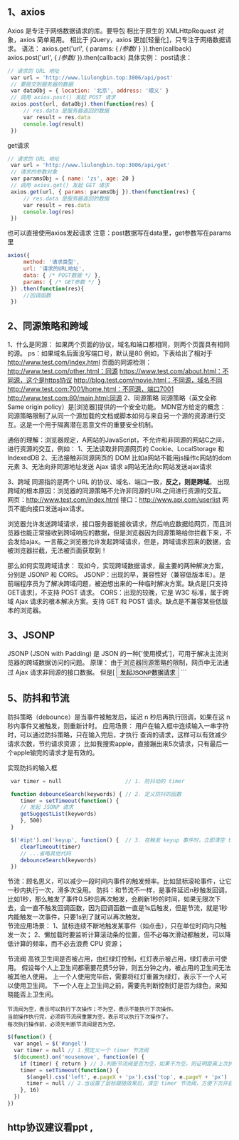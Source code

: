 ## 1、axios
Axios 是专注于网络数据请求的库。要导包
相比于原生的 XMLHttpRequest 对象，axios 简单易用。
相比于 jQuery，axios 更加[轻量化]，只专注于网络数据请求。
语法：
    axios.get('url', { params: { /*参数*/ } }).then(callback)
    axios.post('url', { /*参数*/ }).then(callback)
具体实例：
post请求：
```js
// 请求的 URL 地址
 var url = 'http://www.liulongbin.top:3006/api/post'
 // 要提交到服务器的数据
 var dataObj = { location: '北京', address: '顺义' }
 // 调用 axios.post() 发起 POST 请求
 axios.post(url, dataObj).then(function(res) {
     // res.data 是服务器返回的数据
     var result = res.data
     console.log(result)
 })
```
get请求
```js
// 请求的 URL 地址
 var url = 'http://www.liulongbin.top:3006/api/get'
 // 请求的参数对象
 var paramsObj = { name: 'zs', age: 20 }
 // 调用 axios.get() 发起 GET 请求
 axios.get(url, { params: paramsObj }).then(function(res) {
     // res.data 是服务器返回的数据
     var result = res.data
     console.log(res)
 })

```

也可以直接使用axios发起请求
注意：post数据写在data里，get参数写在params里
```js
axios({
     method: '请求类型',
     url: '请求的URL地址',
     data: { /* POST数据 */ },
     params: { /* GET参数 */ }
 }) .then(function(res){
     //回调函数
 })

```

## 2、同源策略和跨域
1、什么是同源：
    如果两个页面的协议，域名和端口都相同，则两个页面具有相同的源。
    ps：如果域名后面没写端口号，默认是80
        例如，下表给出了相对于 http://www.test.com/index.html 页面的同源检测：
        http://www.test.com/other.html：同源
        https://www.test.com/about.html：不同源，这个是https协议
        http://blog.test.com/movie.html：不同源，域名不同
        http://www.test.com:7001/home.html：不同源，端口7001
        http://www.test.com:80/main.html:同源
2、同源策略
同源策略（英文全称 Same origin policy）是[浏览器]提供的一个安全功能。
MDN官方给定的概念：同源策略限制了从同一个源加载的文档或脚本如何与来自另一个源的资源进行交互。这是一个用于隔离潜在恶意文件的重要安全机制。

通俗的理解：浏览器规定，A网站的JavaScript，不允许和非同源的网站C之间，进行资源的交互，例如：
    1、无法读取非同源网页的 Cookie、LocalStorage 和 IndexedDB
    2、无法接触非同源网页的 DOM
        比如a网站不能用js操作c网站的dom元素
    3、无法向非同源地址发送 Ajax 请求
        a网站无法向c网站发送ajax请求

3、跨域
同源指的是两个 URL 的协议、域名、端口一致，**反之，则是跨域**。
出现跨域的根本原因：浏览器的同源策略不允许非同源的URL之间进行资源的交互。
网页：http://www.test.com/index.html
接口：http://www.api.com/userlist
网页不能向接口发送ajax请求。

浏览器允许发送跨域请求，接口服务器能接收请求，然后响应数据给网页，而且浏览器也能正常接收到跨域响应的数据，但是浏览器因为同源策略给你拦截下来，不会发给ajax。一言蔽之浏览器允许发起跨域请求，但是，跨域请求回来的数据，会被浏览器拦截，无法被页面获取到！

那么如何实现跨域请求：
现如今，实现跨域数据请求，最主要的两种解决方案，分别是 JSONP 和 CORS。
JSONP：出现的早，兼容性好（兼容低版本IE）。是前端程序员为了解决跨域问题，被迫想出来的一种临时解决方案。缺点是[只支持GET请求]，不支持 POST 请求。
CORS：出现的较晚，它是 W3C 标准，属于跨域 Ajax 请求的根本解决方案。支持 GET 和 POST 请求。缺点是不兼容某些低版本的浏览器。

## 3、JSONP
JSONP (JSON with Padding) 是 JSON 的一种['使用模式']，可用于解决主流浏览器的跨域数据访问的问题。
原理：
    由于浏览器同源策略的限制，网页中无法通过 Ajax 请求非同源的接口数据。
但是[<script> 标签不受浏览器同源策略的影响]，可以通过 src 属性，请求非同源的 js 脚本。
    因此，JSONP 的实现原理，就是通过 <script> 标签的 src 属性，请求跨域
的数据接口，并通过[函数调用]的形式，接收跨域接口响应回来的数据

JSONP实现
1、一个页面有两个script标签，第一个标签里定义了一个函数，那么在第二个标签里直接调用这个函数会报错吗？
当然不会，浏览器会把全部的script标签聚合到一起去执行。
2、那第一个script标签里定义一个函数，在一个js文件中去执行这个函数，可以执行吗？
当然可以，只需要在另一个script标签中定义一个src属性，把你的js文件路径写到src属性里就可以了。
3、更进一步，第一个script标签里定义一个函数，想在其它服务器上去请求一个脚本，让这个脚本调用我们的函数，可以吗？
同样可以，只需要在script标签里的src属性中，填入服务器的url地址，就可以了，并在？后面通过查询字符串你的形式，填入数据
```js
 <script>
   function success(data) {
     console.log('获取到了data数据：')
     console.log(data)
   }
 </script>
//通过 <script> 标签，请求接口数据：
<script src="http://ajax.frontend.itheima.net:3006/api/jsonp?callback=success&name=zs&age=20"></script>

//callback：在请求脚本的时候告诉他要调用什么函数
//在后面就是请求数据了。
```
所以JSONP通过url来请求接口，数据都写在url中，只能是get请求。没法支持post请求。

jsonp和ajax无任何关系。jsonp没用到XMLHttpRequest。

## 4、jquery中的JSONP
jQuery 提供的 $.ajax() 函数，除了可以发起真正的 Ajax 数据请求之外，还能够发起 JSONP 数据请求，例如：
```js
$.ajax({
    //url后面要写请求参数
    url: 'http://ajax.frontend.itheima.net:3006/api/jsonp?name=zs&age=20',
    // 如果要使用 $.ajax() 发起 JSONP 请求，必须指定 datatype 为 jsonp
    dataType: 'jsonp',//重点！
    success: function(res) {
       console.log(res)
    }
 })

```
默认情况下，使用 jQuery 发起 JSONP 请求，会自动携带一个 callback=jQueryxxx 的参数，jQueryxxx 是随机生成的一个回调函数名称。
当然可以手动指定回调函数名称和jsonp的参数
```js
 $.ajax({
    url: 'http://ajax.frontend.itheima.net:3006/api/jsonp?name=zs&age=20',
    dataType: 'jsonp',
    // 发送到服务端的参数名称，默认值为 callback,下面这么写就把callback改成了callback1111 = abc  
    jsonp: 'callback1111',
    // 自定义的回调函数名称，默认值为 jQueryxxx 格式
    jsonpCallback: 'abc',
    success: function(res) {
       console.log(res)
    }
 })
```

实现：
    咱们自己的实现，是写死script标签的，不过jquery是动态的。
    jQuery 中的 JSONP，也是通过 <script> 标签的 src 属性实现跨域数据访
问的，只不过，jQuery 采用的是动态创建和移除 <script> 标签的方式，来发起 JSONP 数据请求。
    在发起 JSONP 请求的时候，动态向 <header> 中 append 一个 <script> 
标签；
    在 JSONP 请求成功以后，动态从 <header> 中移除刚才 append 进去的 
<script> 标签；
完整代码

```

```html
<!DOCTYPE html>
<html lang="en">

<head>
  <meta charset="UTF-8">
  <meta name="viewport" content="width=device-width, initial-scale=1.0">
  <meta http-equiv="X-UA-Compatible" content="ie=edge">
  <title>Document</title>
  <script src="./lib/jquery.js"></script>
</head>

<body>
  <button id="btnJSONP">发起JSONP数据请求</button>

  <script>
    $(function () {
      $('#btnJSONP').on('click', function () {
        $.ajax({
          url: 'http://ajax.frontend.itheima.net:3006/api/jsonp?address=北京&location=顺义',
          dataType: 'jsonp',
          jsonpCallback: 'abc',
          success: function (res) {
            console.log(res)
          }
        })
      })
    })
  </script>
</body>

</html>
```

## 5、防抖和节流
防抖策略（debounce）是当事件被触发后，延迟 n 秒后再执行回调，如果在这 n 秒内事件又被触发，则重新计时。
应用场景：
    用户在输入框中连续输入一串字符时，可以通过防抖策略，只在输入完后，才执行
查询的请求，这样可以有效减少请求次数，节约请求资源；
    比如我搜索apple，直接蹦出来5次请求，只有最后一个apple输完的请求才是有效的。

实现防抖的输入框
```js
 var timer = null                    // 1. 防抖动的 timer

 function debounceSearch(keywords) { // 2. 定义防抖的函数
    timer = setTimeout(function() {
    // 发起 JSONP 请求
    getSuggestList(keywords)
    }, 500)
 }

 $('#ipt').on('keyup', function() {  // 3. 在触发 keyup 事件时，立即清空 timer
    clearTimeout(timer)
    // ...省略其他代码
    debounceSearch(keywords)
 })

```
节流：顾名思义，可以减少一段时间内事件的触发频率。比如鼠标滚轮事件，让它一秒内执行一次，滑多次没用。
防抖：和节流不一样，是事件延迟n秒触发回调，比如1秒，那么触发了事件0.5秒后再次触发，会刷新1秒的时间，如果无限次下去，会一直不触发回调函数，因为回调函数一直是1s后触发，但是节流，就是1秒内能触发一次事件，只要1s到了就可以再次触发。     
节流应用场景：
1、鼠标连续不断地触发某事件（如点击），只在单位时间内只触发一次；
2、懒加载时要监听计算滚动条的位置，但不必每次滑动都触发，可以降低计算的频率，而不必去浪费 CPU 资源；

节流阀
    高铁卫生间是否被占用，由红绿灯控制，红灯表示被占用，绿灯表示可使用。
    假设每个人上卫生间都需要花费5分钟，则五分钟之内，被占用的卫生间无法被其他人使用。
    上一个人使用完毕后，需要将红灯重置为绿灯，表示下一个人可以使用卫生间。
    下一个人在上卫生间之前，需要先判断控制灯是否为绿色，来知晓能否上卫生间。

    节流阀为空，表示可以执行下次操作；不为空，表示不能执行下次操作。
    当前操作执行完，必须将节流阀重置为空，表示可以执行下次操作了。
    每次执行操作前，必须先判断节流阀是否为空。
```js
$(function() {
  var angel = $('#angel')
  var timer = null // 1.预定义一个 timer 节流阀
  $(document).on('mousemove', function(e) {
    if (timer) { return } // 3.判断节流阀是否为空，如果不为空，则证明距离上次执行间隔不足16毫秒
    timer = setTimeout(function() {
      $(angel).css('left', e.pageX + 'px').css('top', e.pageY + 'px')
      timer = null // 2.当设置了鼠标跟随效果后，清空 timer 节流阀，方便下次开启延时器
    }, 16)
  })
})

```

## http协议建议看ppt ,